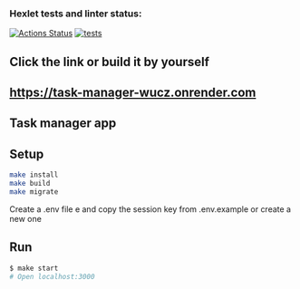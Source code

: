 ### Hexlet tests and linter status:
[![Actions Status](https://github.com/Artkiller971/backend-project-lvl4/actions/workflows/hexlet-check.yml/badge.svg)](https://github.com/Artkiller971/backend-project-lvl4/actions)
[![tests](https://github.com/Artkiller971/backend-project-lvl4/actions/workflows/test.yml/badge.svg)](https://github.com/Artkiller971/backend-project-lvl4/actions/workflows/test.yml)

## Click the link or build it by yourself
## https://task-manager-wucz.onrender.com

## Task manager app
 ## Setup

```bash
make install
make build
make migrate
```
Create a .env file e and copy the session key from .env.example or create a new one

## Run

```bash
$ make start
# Open localhost:3000